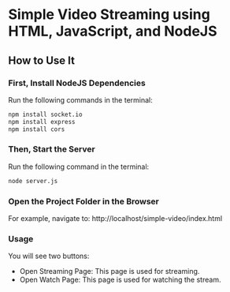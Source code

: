 # Simple Video Streaming using HTML, JavaScript, and NodeJS

## How to Use It

### First, Install NodeJS Dependencies

Run the following commands in the terminal:

```sh
npm install socket.io
npm install express
npm install cors
```


### Then, Start the Server
Run the following command in the terminal:
```sh
node server.js
```


### Open the Project Folder in the Browser
For example, navigate to:
http://localhost/simple-video/index.html


### Usage
You will see two buttons:

* Open Streaming Page: This page is used for streaming.
* Open Watch Page: This page is used for watching the stream.

